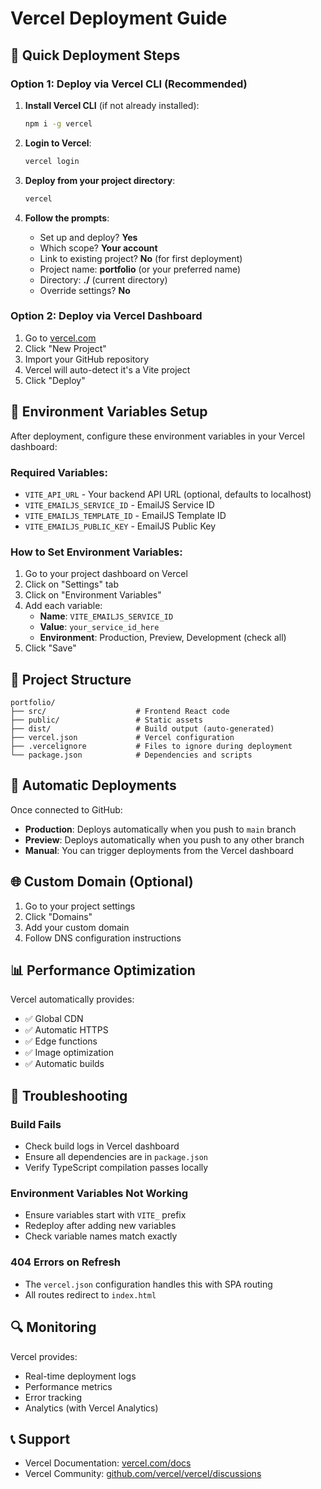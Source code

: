 # Vercel Deployment Guide

## 🚀 Quick Deployment Steps

### Option 1: Deploy via Vercel CLI (Recommended)

1. **Install Vercel CLI** (if not already installed):
   ```bash
   npm i -g vercel
   ```

2. **Login to Vercel**:
   ```bash
   vercel login
   ```

3. **Deploy from your project directory**:
   ```bash
   vercel
   ```

4. **Follow the prompts**:
   - Set up and deploy? **Yes**
   - Which scope? **Your account**
   - Link to existing project? **No** (for first deployment)
   - Project name: **portfolio** (or your preferred name)
   - Directory: **./** (current directory)
   - Override settings? **No**

### Option 2: Deploy via Vercel Dashboard

1. Go to [vercel.com](https://vercel.com)
2. Click "New Project"
3. Import your GitHub repository
4. Vercel will auto-detect it's a Vite project
5. Click "Deploy"

## 🔧 Environment Variables Setup

After deployment, configure these environment variables in your Vercel dashboard:

### Required Variables:
- `VITE_API_URL` - Your backend API URL (optional, defaults to localhost)
- `VITE_EMAILJS_SERVICE_ID` - EmailJS Service ID
- `VITE_EMAILJS_TEMPLATE_ID` - EmailJS Template ID  
- `VITE_EMAILJS_PUBLIC_KEY` - EmailJS Public Key

### How to Set Environment Variables:

1. Go to your project dashboard on Vercel
2. Click on "Settings" tab
3. Click on "Environment Variables"
4. Add each variable:
   - **Name**: `VITE_EMAILJS_SERVICE_ID`
   - **Value**: `your_service_id_here`
   - **Environment**: Production, Preview, Development (check all)
5. Click "Save"

## 📁 Project Structure

```
portfolio/
├── src/                    # Frontend React code
├── public/                 # Static assets
├── dist/                   # Build output (auto-generated)
├── vercel.json             # Vercel configuration
├── .vercelignore           # Files to ignore during deployment
└── package.json            # Dependencies and scripts
```

## 🔄 Automatic Deployments

Once connected to GitHub:
- **Production**: Deploys automatically when you push to `main` branch
- **Preview**: Deploys automatically when you push to any other branch
- **Manual**: You can trigger deployments from the Vercel dashboard

## 🌐 Custom Domain (Optional)

1. Go to your project settings
2. Click "Domains"
3. Add your custom domain
4. Follow DNS configuration instructions

## 📊 Performance Optimization

Vercel automatically provides:
- ✅ Global CDN
- ✅ Automatic HTTPS
- ✅ Edge functions
- ✅ Image optimization
- ✅ Automatic builds

## 🚨 Troubleshooting

### Build Fails
- Check build logs in Vercel dashboard
- Ensure all dependencies are in `package.json`
- Verify TypeScript compilation passes locally

### Environment Variables Not Working
- Ensure variables start with `VITE_` prefix
- Redeploy after adding new variables
- Check variable names match exactly

### 404 Errors on Refresh
- The `vercel.json` configuration handles this with SPA routing
- All routes redirect to `index.html`

## 🔍 Monitoring

Vercel provides:
- Real-time deployment logs
- Performance metrics
- Error tracking
- Analytics (with Vercel Analytics)

## 📞 Support

- Vercel Documentation: [vercel.com/docs](https://vercel.com/docs)
- Vercel Community: [github.com/vercel/vercel/discussions](https://github.com/vercel/vercel/discussions)
